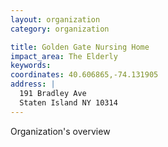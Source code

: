 ```yaml
---
layout: organization
category: organization

title: Golden Gate Nursing Home
impact_area: The Elderly
keywords: 
coordinates: 40.606865,-74.131905
address: |
  191 Bradley Ave
  Staten Island NY 10314
---
```

Organization's overview
